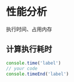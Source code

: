 # 性能分析

执行时间、占用内存


## 计算执行耗时

```javascript
console.time('label')
// your code
console.timeEnd('label')
```

